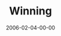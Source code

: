 ---
layout: message
category: message
series: "Full Contact Life"
title: "Winning"
date: 2006-02-04-00-00
message_id: 83
audio: "http://s3.amazonaws.com/crossroads-media/media/legacy/mp3/Full_Contact_Life_05_02-05-06_Winning.mp3"
audio-duration: ":"
flag: "N"
---